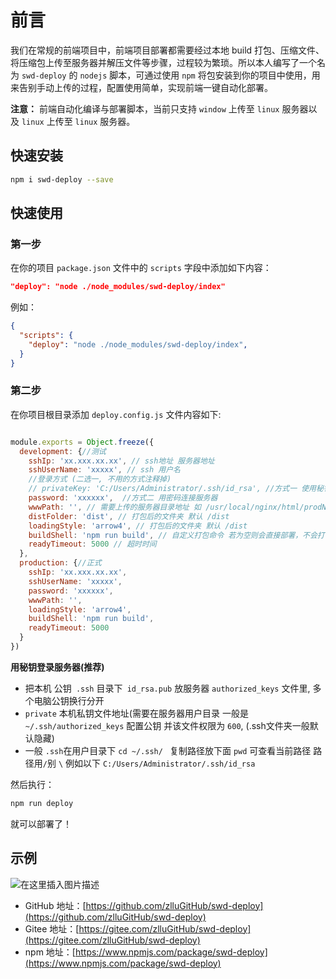 # 前言
我们在常规的前端项目中，前端项目部署都需要经过本地 build 打包、压缩文件、将压缩包上传至服务器并解压文件等步骤，过程较为繁琐。所以本人编写了一个名为 `swd-deploy` 的 `nodejs` 脚本，可通过使用 `npm` 将包安装到你的项目中使用，用来告别手动上传的过程，配置使用简单，实现前端一键自动化部署。

**注意：**
前端自动化编译与部署脚本，当前只支持 `window` 上传至 `linux` 服务器以及 `linux` 上传至 `linux` 服务器。

## 快速安装
```bash
npm i swd-deploy --save
```
## 快速使用
### 第一步
在你的项目 `package.json` 文件中的 `scripts` 字段中添加如下内容：

```json
"deploy": "node ./node_modules/swd-deploy/index"
```
例如：

```json
{
  "scripts": {
    "deploy": "node ./node_modules/swd-deploy/index",
  }
}

```
### 第二步

在你项目根目录添加 `deploy.config.js` 文件内容如下:
```js

module.exports = Object.freeze({
  development: {//测试
    sshIp: 'xx.xxx.xx.xx', // ssh地址 服务器地址
    sshUserName: 'xxxxx', // ssh 用户名
    //登录方式 (二选一, 不用的方式注释掉)
    // privateKey: 'C:/Users/Administrator/.ssh/id_rsa', //方式一 使用秘钥登录服务器
    password: 'xxxxxx',  //方式二 用密码连接服务器
    wwwPath: '', // 需要上传的服务器目录地址 如 /usr/local/nginx/html/prodName
    distFolder: 'dist', // 打包后的文件夹 默认 /dist
    loadingStyle: 'arrow4', // 打包后的文件夹 默认 /dist
    buildShell: 'npm run build', // 自定义打包命令 若为空则会直接部署，不会打包
    readyTimeout: 5000 // 超时时间
  },
  production: {//正式
    sshIp: 'xx.xxx.xx.xx',
    sshUserName: 'xxxxx',
    password: 'xxxxxx',
    wwwPath: '',
    loadingStyle: 'arrow4',
    buildShell: 'npm run build',
    readyTimeout: 5000 
  }
})
```
**用秘钥登录服务器(推荐)**
* 把本机 公钥` .ssh` 目录下` id_rsa.pub` 放服务器 `authorized_keys` 文件里, 多个电脑公钥换行分开
* `private` 本机私钥文件地址(需要在服务器用户目录 一般是` ~/.ssh/authorized_keys` 配置公钥 并该文件权限为 `600`, (.ssh文件夹一般默认隐藏)
* 一般 `.ssh`在用户目录下  `cd ~/.ssh/ ` 复制路径放下面 `pwd` 可查看当前路径 路径用` / `别 `\` 例如以下 `C:/Users/Administrator/.ssh/id_rsa`

然后执行：
```bash
npm run deploy
```
就可以部署了！
## 示例
![在这里插入图片描述](https://img-blog.csdnimg.cn/20210301090757518.png?x-oss-process=image/watermark,type_ZmFuZ3poZW5naGVpdGk,shadow_10,text_aHR0cHM6Ly9ibG9nLmNzZG4ubmV0L3dlaXhpbl80MzU4MTQxMQ==,size_16,color_FFFFFF,t_70)
- GitHub 地址：[https://github.com/zlluGitHub/swd-deploy](https://github.com/zlluGitHub/swd-deploy)
- Gitee 地址：[https://gitee.com/zlluGitHub/swd-deploy](https://gitee.com/zlluGitHub/swd-deploy)
- npm 地址：[https://www.npmjs.com/package/swd-deploy](https://www.npmjs.com/package/swd-deploy)